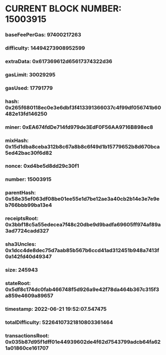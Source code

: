 # CURRENT BLOCK NUMBER: 15003915

### baseFeePerGas: 97400217263
### difficulty: 14494273908952599
### extraData: 0x617369612d65617374322d36
### gasLimit: 30029295
### gasUsed: 17791779
### hash: 0x265f680118ec0e3e6dbf3f413391366037c4f99df056741b60482e13fd146250
### miner: 0xEA674fdDe714fd979de3EdF0F56AA9716B898ec8
### mixHash: 0x15d1dba8ceba312b8c67a8b8c6f49d1b15779652b8d670bca5ed42bac30f6d82
### nonce: 0xd4be5d8dd29c30f1
### number: 15003915
### parentHash: 0x58e35ef063df08be01ee55e1d7be12ae3a40cb2b14e3e7e9eb766bbb99ba13e4
### receiptsRoot: 0x3bbf18c5a55edecea7f48c20dbe9d9badfa69605ff974af89a3ad7724cadd327
### sha3Uncles: 0x1dcc4de8dec75d7aab85b567b6ccd41ad312451b948a7413f0a142fd40d49347
### size: 245943
### stateRoot: 0x5df8c174dc0fab466748f5d926a9e42f78da464b367c315f3a859e4609a89657
### timestamp: 2022-06-21 19:52:07.547475
### totalDifficulty: 52264107321810803361464
### transactionsRoot: 0x035b87d95f1dff01e44939602de4f62d7543799adcb64fa621a01860ce161707
